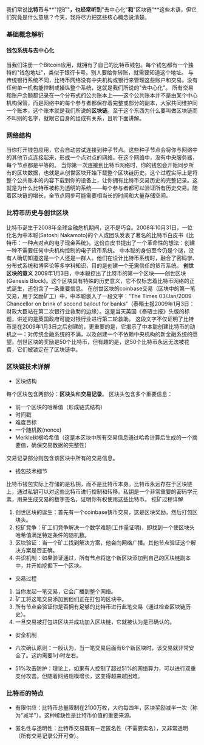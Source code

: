 我们常说**比特币**与**"挖矿"**，也经常听到**"去中心化"**和**"区块链"**这些术语，但它们究竟是什么意思？今天，我将尽力把这些核心概念说清楚。

### 基础概念解析

#### 钱包系统与去中心化

当我们注册一个Bitcoin应用，就拥有了自己的比特币钱包。每个钱包都有一个独特的"钱包地址"，类似于银行卡号。别人要给你转账，就需要知道这个地址。
与传统银行系统不同，比特币网络没有中央机构或银行来管理这些账户和交易。没有任何单一机构能控制或操纵整个系统，这就是我们所说的"去中心化"。
所有交易和账户余额都记录在一个分布式的公共账本上——这个公共账本并不是由某个中心机构保管，而是网络中的每个参与者都保存着完整或部分的副本，大家共同维护同一个账本，这个账本就是我们所说的**区块链**。至于这个东西为什么要叫做区块链而不叫别的名字，就跟它自身的组成有关系，且听下面讲解。

### 网络结构
当你打开钱包应用，它会自动尝试连接到种子节点。这些种子节点会将你与网络中的其他节点连接起来，形成一个点对点的网络。在这个网络中，没有中央服务器，每个节点都是平等的。
当你第一次连接到比特币网络时，你的钱包会开始同步所有的区块数据，也就是从创世区块开始下载整个区块链历史。这个过程实际上是将整个公共账本的内容下载到你的设备上，让你拥有比特币交易历史的完整记录。这就是为什么比特币被称为透明的系统——每个参与者都可以验证所有历史交易。随着区块链的增长，全节点同步可能需要相当长的时间和大量存储空间。
### 比特币历史与创世区块

比特币诞生于2008年全球金融危机期间，这不是巧合。2008年10月31日，一位化名为中本聪(Satoshi Nakamoto)的个人或团队发表了著名的比特币白皮书《比特币：一种点对点的电子现金系统》。这份白皮书提出了一个革命性的想法：创建一种不需要任何中央机构控制的电子货币系统。
中本聪的身份至今仍是个谜，没有人确切知道这是一个人还是一群人。他们在设计比特币系统时，融合了密码学、分布式系统和博弈论等多学科知识，目的是创建一个无需信任的货币系统。
**创世区块的意义**
2009年1月3日，中本聪挖出了比特币的第一个区块——创世区块(Genesis Block)。这个区块具有特殊的历史意义，它不仅标志着比特币网络的正式诞生，还包含了一条重要信息。
在创世区块的coinbase交易（区块中的第一笔交易，用于奖励矿工）中，中本聪嵌入了一段文字："The Times 03/Jan/2009 Chancellor on brink of second bailout for banks"（泰晤士报2009年1月3日：财政大臣站在第二次银行业救助的边缘）。这是当天英国《泰晤士报》头版的标题，讲述的是英国政府可能对银行业进行第二轮救助。
这段文字不仅证明了比特币是在2009年1月3日之后创建的，更重要的是，它揭示了中本聪创建比特币的动机之一：对传统金融系统的不满，以及创建一个不依赖中央机构的新金融系统的愿望。创世区块的奖励是50个比特币，但有趣的是，这50个比特币永远无法被花费，它们被锁定在了区块链中。
### 区块链技术详解

- 区块结构

每个区块包含两部分：**区块头**和**交易记录**。
区块头包含多个重要信息：

- 前一个区块的哈希值（形成链式结构）
- 时间戳
- 难度目标
- 一个随机数(nonce)
- Merkle树根哈希值（这是本区块中所有交易信息通过哈希计算后生成的一个摘要值，确保交易数据的完整性）

交易记录部分则包含该区块中所有的交易信息。

- 钱包技术细节

比特币钱包实际上存储的是私钥，而不是比特币本身。比特币永远存在于区块链上，通过私钥可以对这些比特币进行控制和转移。私钥是一个非常重要的密码学元素，用来生成交易的数字签名，证明你有权使用这些比特币。
挖矿过程详解

1. 创世区块的诞生：首先有一个coinbase铸币交易，这是区块奖励，然后打包区块头。
2. 挖矿竞争：矿工们竞争解决一个数学难题(工作量证明)，即找到一个使区块头哈希值满足特定条件的随机数。
3. 区块验证：当一个矿工找到解决方案，他会向网络广播。其他节点验证这个解决方案是否正确。
4. 共识机制：如果验证通过，所有节点将这个新区块添加到自己的区块链副本中，并开始挖掘下一个区块。

- 交易过程

1. 当你发起一笔交易，它会广播到整个网络。
2. 矿工将这笔交易添加到他们正在打包的区块中。
3. 所有节点会验证你是否拥有足够的比特币进行此笔交易（通过检查区块链历史）。
4. 一旦交易被打包进区块并成功加入区块链，它就被认为是已确认的。

- 安全机制

- 六次确认原则：一般认为，当一笔交易后面有6个新区块时，该交易就非常安全了。这约需要1小时左右。
- 51%攻击防护：理论上，如果有人控制了超过51%的网络算力，可以进行双重支付攻击。但随着网络规模增长，这变得越来越困难。

### 比特币的特点

- 有限供应：比特币总量限制在2100万枚，大约每四年，区块奖励减半一次（称为"减半"）。这种稀缺性是比特币价值的重要来源。

- 匿名性与透明性：比特币交易既有一定匿名性（不需要实名），又非常透明（所有交易记录公开可查）。

